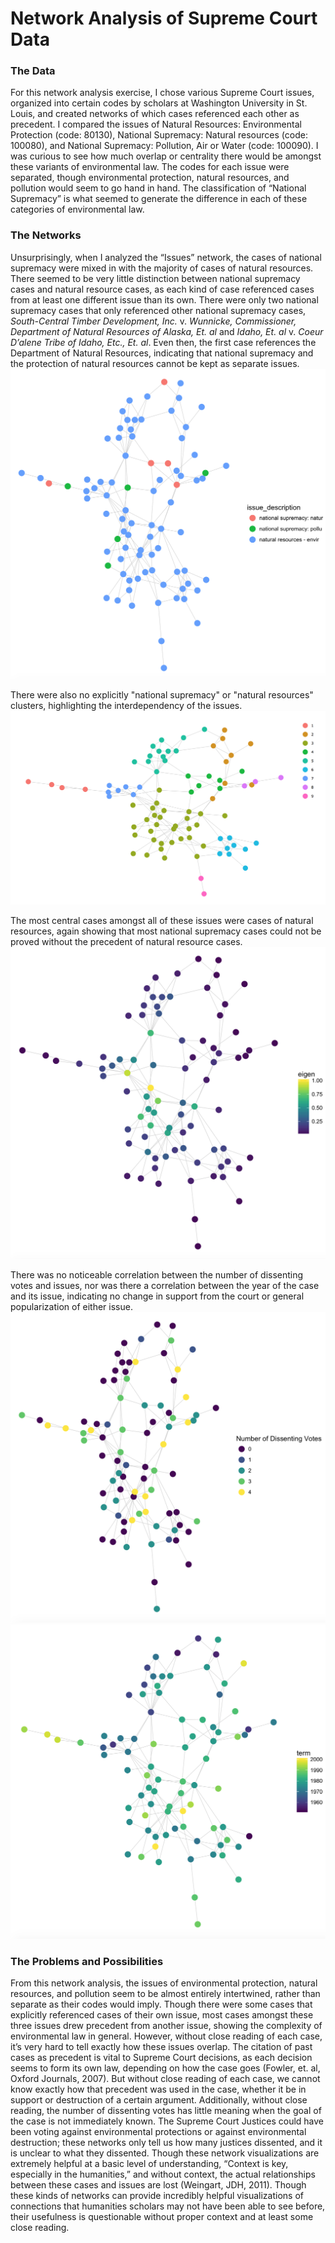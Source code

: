 # Network Analysis of Supreme Court Data

### The Data
For this network analysis exercise, I chose various Supreme Court issues, organized into certain codes by scholars at Washington University in St. Louis, and created networks of which cases referenced each other as precedent. I compared the issues of Natural Resources: Environmental Protection (code: 80130), National Supremacy: Natural resources (code: 100080), and National Supremacy: Pollution, Air or Water (code: 100090). I was curious to see how much overlap or centrality there would be amongst these variants of environmental law. The codes for each issue were separated, though environmental protection, natural resources, and pollution would seem to go hand in hand. The classification of “National Supremacy” is what seemed to generate the difference in each of these categories of environmental law. 

### The Networks
Unsurprisingly, when I analyzed the “Issues” network, the cases of national supremacy were mixed in with the majority of cases of natural resources. There seemed to be very little distinction between national supremacy cases and natural resource cases, as each kind of case referenced cases from at least one different issue than its own. There were only two national supremacy cases that only referenced other national supremacy cases, *South-Central Timber Development, Inc.* v. *Wunnicke, Commissioner, Department of Natural Resources of Alaska, Et. al* and *Idaho, Et. al* v. *Coeur D’alene Tribe of Idaho, Etc., Et. al*. Even then, the first case references the Department of Natural Resources, indicating that national supremacy and the protection of natural resources cannot be kept as separate issues. 
![issues](https://github.com/introdh/intro-dh-cnoppenberger/blob/master/dhassignment_issue.png "Issues")

There were also no explicitly "national supremacy" or "natural resources" clusters, highlighting the interdependency of the issues. 
![clusters](https://github.com/introdh/intro-dh-cnoppenberger/blob/master/dhassignment_cluster.png "Clusters")

The most central cases amongst all of these issues were cases of natural resources, again showing that most national supremacy cases could not be proved without the precedent of natural resource cases. 
![centrality](https://github.com/introdh/intro-dh-cnoppenberger/blob/master/dhassignment_centrality.png "Centrality")

There was no noticeable correlation between the number of dissenting votes and issues, nor was there a correlation between the year of the case and its issue, indicating no change in support from the court or general popularization of either issue. 
![votes](https://github.com/introdh/intro-dh-cnoppenberger/blob/master/dhassignment_vote.png "Dissenting Votes")
![year](https://github.com/introdh/intro-dh-cnoppenberger/blob/master/dhassignment_year.png "Year")

### The Problems and Possibilities
From this network analysis, the issues of environmental protection, natural resources, and pollution seem to be almost entirely intertwined, rather than separate as their codes would imply. Though there were some cases that explicitly referenced cases of their own issue, most cases amongst these three issues drew precedent from another issue, showing the complexity of environmental law in general. However, without close reading of each case, it’s very hard to tell exactly how these issues overlap. The citation of past cases as precedent is vital to Supreme Court decisions, as each decision seems to form its own law, depending on how the case goes (Fowler, et. al, Oxford Journals, 2007). But without close reading of each case, we cannot know exactly how that precedent was used in the case, whether it be in support or destruction of a certain argument. Additionally, without close reading, the number of dissenting votes has little meaning when the goal of the case is not immediately known. The Supreme Court Justices could have been voting against environmental protections or against environmental destruction; these networks only tell us how many justices dissented, and it is unclear to what they dissented. Though these network visualizations are extremely helpful at a basic level of understanding, “Context is key, especially in the humanities,” and without context, the actual relationships between these cases and issues are lost (Weingart, JDH, 2011). Though these kinds of networks can provide incredibly helpful visualizations of connections that humanities scholars may not have been able to see before, their usefulness is questionable without proper context and at least some close reading. 
